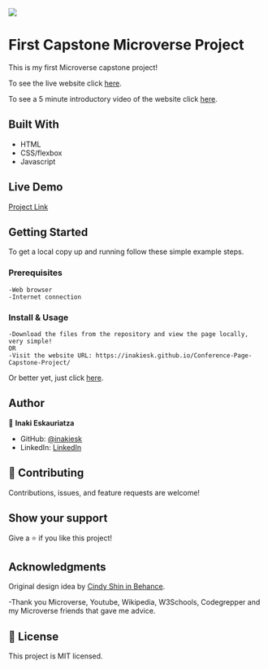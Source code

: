 ![](https://img.shields.io/badge/Microverse-blueviolet)

# First Capstone Microverse Project

This is my first Microverse capstone project!

To see the live website click [here](https://inakiesk.github.io/Conference-Page-Capstone-Project/).

To see a 5 minute introductory video of the website click [here](https://www.loom.com/share/1f9760057b01477c89cc9323f8530d75).


## Built With

- HTML
- CSS/flexbox
- Javascript

## Live Demo

[Project Link](https://inakiesk.github.io/Conference-Page-Capstone-Project/)

## Getting Started


To get a local copy up and running follow these simple example steps.

### Prerequisites
    -Web browser
    -Internet connection

### Install & Usage
    -Download the files from the repository and view the page locally, very simple!
    OR
    -Visit the website URL: https://inakiesk.github.io/Conference-Page-Capstone-Project/
    
Or better yet, just click [here](https://inakiesk.github.io/Conference-Page-Capstone-Project/).



## Author

👤 **Inaki Eskauriatza**

- GitHub: [@inakiesk](https://github.com/inakiesk)
- LinkedIn: [LinkedIn](https://www.linkedin.com/in/i%C3%B1aki-eskauriatza-b82684241?lipi=urn%3Ali%3Apage%3Ad_flagship3_profile_view_base_contact_details%3B1VEaqHfJTmWAhjqdjRvumA%3D%3D)


## 🤝 Contributing

Contributions, issues, and feature requests are welcome!


## Show your support

Give a ⭐️ if you like this project!

## Acknowledgments

Original design idea by [Cindy Shin in Behance](https://www.behance.net/adagio07).

-Thank you Microverse, Youtube, Wikipedia, W3Schools, Codegrepper and my Microverse friends that gave me advice.

## 📝 License

This project is MIT licensed.